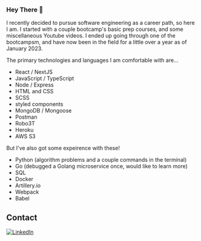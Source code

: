 ### Hey There 👋

I recently decided to pursue software engineering as a career path, so here I am. I started with a couple bootcamp's basic prep courses, and some miscellaneous Youtube videos. I ended up going through one of the bootcampsm, and have now been in the field for a little over a year as of January 2023. 

The primary technologies and languages I am comfortable with are...
- React / NextJS
- JavaScript / TypeScript
- Node / Express
- HTML and CSS
- SCSS
- styled components
- MongoDB / Mongoose
- Postman
- Robo3T
- Heroku
- AWS S3

But I've also got some expeirence with these!
- Python (algorithm problems and a couple commands in the terminal)
- Go (debugged a Golang microservice once, would like to learn more)
- SQL
- Docker
- Artillery.io
- Webpack
- Babel

<!--
**AlexArms/AlexArms** is a ✨ _special_ ✨ repository because its `README.md` (this file) appears on your GitHub profile.

Here are some ideas to get you started:

- 🔭 I’m currently working on ...
- 🌱 I’m currently learning ...
- 👯 I’m looking to collaborate on ...
- 🤔 I’m looking for help with ...
- 💬 Ask me about ...
- 📫 How to reach me: ...
- 😄 Pronouns: ...
- ⚡ Fun fact: ...
-->

## Contact

[![LinkedIn](https://img.shields.io/badge/LinkedIn-0077B5?style=for-the-badge&logo=linkedin&logoColor=white)](https://www.linkedin.com/in/alexarms/)
<!-- [![Foo](http://www.google.com.au/images/nav_logo7.png)](http://google.com.au/) -->




